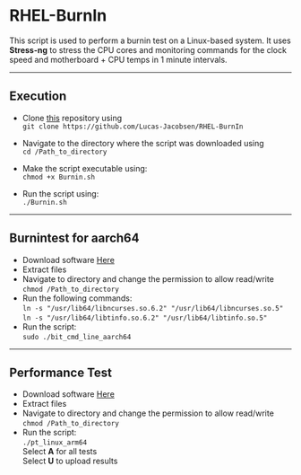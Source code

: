 # RHEL-BurnIn
This script is used to perform a burnin test on a Linux-based system. It uses **Stress-ng** to stress the CPU cores and monitoring commands for the clock speed and motherboard + CPU temps in 1 minute intervals.  <hr>

## Execution

* Clone [this](https://github.com/Lucas-Jacobsen/RHEL-BurnIn) repository using <br> ```git clone https://github.com/Lucas-Jacobsen/RHEL-BurnIn```

* Navigate to the directory where the script was downloaded using 
<br> ```cd /Path_to_directory```


* Make the script executable using:
<br> ```chmod +x Burnin.sh```

* Run the script using: 
<br> ```./Burnin.sh```
 <hr>

## Burnintest for aarch64
* Download software [Here](https://www.passmark.com/products/burnintest/bitlinux_arm_download.php)
* Extract files 
* Navigate to directory and change the permission to allow read/write 
<br> ```chmod /Path_to_directory```
* Run the following commands:
<br> ```ln -s "/usr/lib64/libncurses.so.6.2" "/usr/lib64/libncurses.so.5" ```
<br> ```ln -s "/usr/lib64/libtinfo.so.6.2" "/usr/lib64/libtinfo.so.5"```
* Run the script: 
<br> ```sudo ./bit_cmd_line_aarch64 ```
 <hr>

## Performance Test
* Download software [Here](https://www.passmark.com/products/burnintest/bitlinux_arm_download.php)
* Extract files
* Navigate to directory and change the permission to allow read/write 
<br> ```chmod /Path_to_directory```
* Run the script:
<br> ```./pt_linux_arm64```
<br> Select **A** for all tests
<br> Select **U** to upload results







